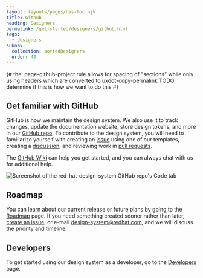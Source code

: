 ```yaml
---
layout: layouts/pages/has-toc.njk
title: Github
heading: Designers
permalink: /get-started/designers/github.html
tags:
  - designers
subnav:
  collection: sortedDesigners
  order: 40
---
```


<link rel="stylesheet"
      href="/assets/packages/@rhds/elements/elements/rh-table/rh-table-lightdom.css"
      data-helmet>

<script type="module" data-helmet>
  import '@uxdot/elements/uxdot-example.js';
  import '@rhds/elements/rh-alert/rh-alert.js';
  import '@rhds/elements/rh-accordion/rh-accordion.js';
  import '@rhds/elements/rh-table/rh-table.js';
</script>

{#
  the .page-github-project rule allows for spacing of "sections" while only using
  headers which are converted to uxdot-copy-permalink
  TODO: determine if this is how we want to do this
#}

<style data-helmet>
  .page-github-project .container {
    uxdot-copy-permalink:not(:first-of-type),
    uxdot-feedback h2 {
      margin-block-start: var(--rh-space-5xl, 80px);
    }
  }
</style>

## Get familiar with GitHub

GitHub is how we maintain the design system. We also use it to track changes,
update the documentation website, store design tokens, and more in our [GitHub
repo][githubrepo]. To contribute to the design system, you will need to
familiarize yourself with creating an [issue][issue] using one of our templates,
creating a [discussion][discussion], and reviewing work in [pull
requests][pullrequests].

The [GitHub Wiki][githubwiki] can help you get started, and you can always chat
with us for additional help.

<uxdot-example variant="full" no-border>
  <img alt="Screenshot of the red-hat-design-system GitHub repo's Code tab"
       src="get-familiar-with-github.avif">
</uxdot-example>

## Roadmap

You can learn about our current release or future plans by going to the
[Roadmap][roadmap] page. If you need something created sooner rather than later,
[create an issue][createanissue], or e-mail
[design-system@redhat.com][designsystemredhatcom], and we will discuss the
priority and timeline.

<uxdot-feedback>
  <h2>Developers</h2>
  <p>To get started using our design system as a developer, go to the <a href="get-started/developers">Developers</a> page.</p>
</uxdot-feedback>

[createanissue]: https://github.com/RedHat-UX/red-hat-design-system/issues/new/choose
[designsystemredhatcom]: mailto:design-system@redhat.com
[discussion]: https://github.com/RedHat-UX/red-hat-design-system/discussions
[githubrepo]: https://github.com/RedHat-UX/red-hat-design-system
[githubwiki]: https://github.com/RedHat-UX/red-hat-design-system/wiki
[issue]: https://github.com/RedHat-UX/red-hat-design-system/issues
[pullrequests]: https://github.com/RedHat-UX/red-hat-design-system/pulls
[roadmap]: https://ux.redhat.com/about/roadmap/

